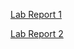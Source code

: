 [Lab Report 1](https://catliba.github.io/cse15l-lab-reports/labreport1/lab-report-1-week-2.html)

[Lab Report 2](https://catliba.github.io/cse15l-lab-reports/labreport2/lab-report-2-week-4.html)
